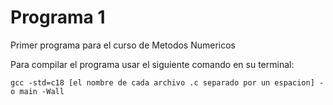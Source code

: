 # Programa 1

Primer programa para el curso de Metodos Numericos

Para compilar el programa usar el siguiente comando en su terminal:

`gcc -std=c18 [el nombre de cada archivo .c separado por un espacion] -o main -Wall`



